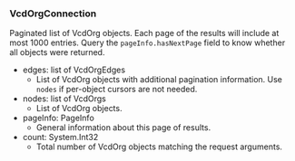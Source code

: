 ### VcdOrgConnection
Paginated list of VcdOrg objects. Each page of the results will include at most 1000 entries. Query the `pageInfo.hasNextPage` field to know whether all objects were returned.

- edges: list of VcdOrgEdges
  - List of VcdOrg objects with additional pagination information. Use `nodes` if per-object cursors are not needed.
- nodes: list of VcdOrgs
  - List of VcdOrg objects.
- pageInfo: PageInfo
  - General information about this page of results.
- count: System.Int32
  - Total number of VcdOrg objects matching the request arguments.
